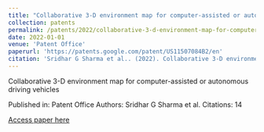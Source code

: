 ```yaml
---
title: "Collaborative 3-D environment map for computer-assisted or autonomous driving vehicles"
collection: patents
permalink: /patents/2022/collaborative-3-d-environment-map-for-computer-ass
date: 2022-01-01
venue: 'Patent Office'
paperurl: 'https://patents.google.com/patent/US11507084B2/en'
citation: 'Sridhar G Sharma et al.. (2022). Collaborative 3-D environment map for computer-assisted or autonomous driving vehicles. Patent Office.'
---
```


Collaborative 3-D environment map for computer-assisted or autonomous driving vehicles

Published in: Patent Office
Authors: Sridhar G Sharma et al.
Citations: 14

[Access paper here](https://patents.google.com/patent/US11507084B2/en)
